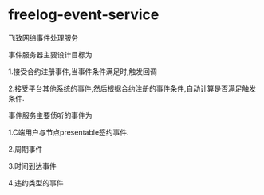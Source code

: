 # freelog-event-service

飞致网络事件处理服务

 事件服务器主要设计目标为

 1.接受合约注册事件,当事件条件满足时,触发回调

 2.接受平台其他系统的事件,然后根据合约注册的事件条件,自动计算是否满足触发条件.


 事件服务主要侦听的事件为

 1.C端用户与节点presentable签约事件.

 2.周期事件

 3.时间到达事件

 4.违约类型的事件

